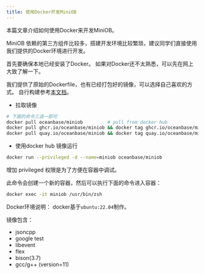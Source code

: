 ```yaml
---
title: 使用Docker开发MiniOB
---
```


本篇文章介绍如何使用Docker来开发MiniOB。

MiniOB 依赖的第三方组件比较多，搭建开发环境比较繁琐，建议同学们直接使用我们提供的Docker环境进行开发。

首先要确保本地已经安装了Docker。
如果对Docker还不太熟悉，可以先在网上大致了解一下。

我们提供了原始的Dockerfile，也有已经打包好的镜像，可以选择自己喜欢的方式。
自行构建参考[本文档](./how_to_dev_in_docker_container_by_vscode.md)。

- 拉取镜像

```bash
# 下面的命令三选一即可
docker pull oceanbase/miniob         # pull from docker hub
docker pull ghcr.io/oceanbase/miniob && docker tag ghcr.io/oceanbase/miniob oceanbase/miniob # pull from github
docker pull quay.io/oceanbase/miniob && docker tag quay.io/oceanbase/miniob oceanbase/miniob # pull from github # pull from quay.io
```

- 使用docker hub 镜像运行

```bash
docker run --privileged -d --name=miniob oceanbase/miniob
```
增加 privileged 权限是为了方便在容器中调试。

此命令会创建一个新的容器，然后可以执行下面的命令进入容器：

```bash
docker exec -it miniob /usr/bin/zsh
```

Docker环境说明：
docker基于`ubuntu:22.04`制作。

镜像包含：

- jsoncpp
- google test
- libevent
- flex
- bison(3.7)
- gcc/g++ (version=11)

